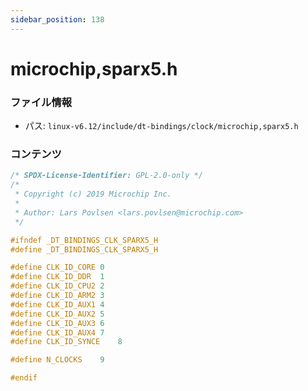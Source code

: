```yaml
---
sidebar_position: 138
---
```

# microchip,sparx5.h

### ファイル情報

- パス: `linux-v6.12/include/dt-bindings/clock/microchip,sparx5.h`

### コンテンツ

```h
/* SPDX-License-Identifier: GPL-2.0-only */
/*
 * Copyright (c) 2019 Microchip Inc.
 *
 * Author: Lars Povlsen <lars.povlsen@microchip.com>
 */

#ifndef _DT_BINDINGS_CLK_SPARX5_H
#define _DT_BINDINGS_CLK_SPARX5_H

#define CLK_ID_CORE	0
#define CLK_ID_DDR	1
#define CLK_ID_CPU2	2
#define CLK_ID_ARM2	3
#define CLK_ID_AUX1	4
#define CLK_ID_AUX2	5
#define CLK_ID_AUX3	6
#define CLK_ID_AUX4	7
#define CLK_ID_SYNCE	8

#define N_CLOCKS	9

#endif

```
